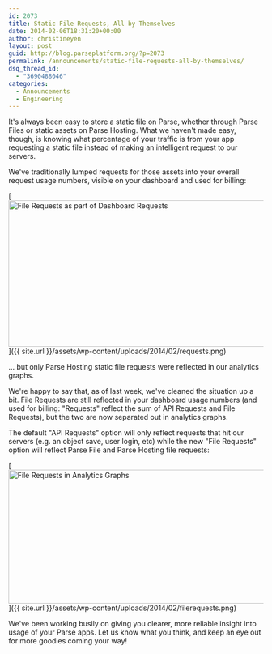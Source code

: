 ```yaml
---
id: 2073
title: Static File Requests, All by Themselves
date: 2014-02-06T18:31:20+00:00
author: christineyen
layout: post
guid: http://blog.parseplatform.org/?p=2073
permalink: /announcements/static-file-requests-all-by-themselves/
dsq_thread_id:
  - "3690488046"
categories:
  - Announcements
  - Engineering
---
```

It's always been easy to store a static file on Parse, whether through Parse Files or static assets on Parse Hosting. What we haven't made easy, though, is knowing what percentage of your traffic is from your app requesting a static file instead of making an intelligent request to our servers.

We've traditionally lumped requests for those assets into your overall request usage numbers, visible on your dashboard and used for billing:

[<img src="{{ site.url }}/assets/wp-content/uploads/2014/02/requests.png" alt="File Requests as part of Dashboard Requests" width="972" height="289" class="aligncenter size-full wp-image-2076" />]({{ site.url }}/assets/wp-content/uploads/2014/02/requests.png)

... but only Parse Hosting static file requests were reflected in our analytics graphs.

We're happy to say that, as of last week, we've cleaned the situation up a bit. File Requests are still reflected in your dashboard usage numbers (and used for billing: "Requests" reflect the sum of API Requests and File Requests), but the two are now separated out in analytics graphs.

The default "API Requests" option will only reflect requests that hit our servers (e.g. an object save, user login, etc) while the new "File Requests" option will reflect Parse File and Parse Hosting file requests:

[<img src="{{ site.url }}/assets/wp-content/uploads/2014/02/filerequests.png" alt="File Requests in Analytics Graphs" width="645" height="264" class="aligncenter size-full wp-image-2077" />]({{ site.url }}/assets/wp-content/uploads/2014/02/filerequests.png)

We've been working busily on giving you clearer, more reliable insight into usage of your Parse apps. Let us know what you think, and keep an eye out for more goodies coming your way!